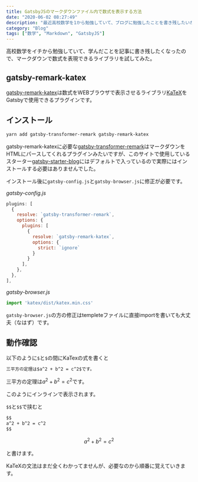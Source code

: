 ```yaml
---
title: GatsbyJSのマークダウンファイル内で数式を表示する方法
date: "2020-06-02 08:27:49"
description: "最近高校数学を1から勉強していて、ブログに勉強したことを書き残したいが数式をいちいち画像で挿入するのは大変なのでgatsby-remark-katexというライブラリを試してみた。"
category: "Blog"
tags: ["数学", "Markdown", "GatsbyJS"]
---
```


高校数学をイチから勉強していて、学んだことを記事に書き残したくなったので、マークダウンで数式を表現できるライブラリを試してみた。

## gatsby-remark-katex

[gatsby-remark-katex]()は数式をWEBブラウザで表示させるライブラリ[KaTeX](https://katex.org/)をGatsbyで使用できるプラグインです。

## インストール

```sh
yarn add gatsby-transformer-remark gatsby-remark-katex
```

gatsby-remark-katexに必要な[gatsby-transformer-remark](https://www.gatsbyjs.org/packages/gatsby-transformer-remark/)はマークダウンをHTMLにパースしてくれるプラグインみたいですが、このサイトで使用しているスターター[gatsby-starter-blog](https://www.gatsbyjs.org/starters/gatsbyjs/gatsby-starter-blog/)にはデフォルトで入っているので実際にはインストールする必要はありませんでした。  

インストール後に`gatsby-config.js`と`gatsby-browser.js`に修正が必要です。  

*gatsby-config.js*

```js
plugins: [
  {
    resolve: `gatsby-transformer-remark`,
    options: {
      plugins: [
        {
          resolve: `gatsby-remark-katex`,
          options: {
            strict: `ignore`
          }
        }
      ],
    },
  },
],
```

*gatsby-browser.js*

```js
import 'katex/dist/katex.min.css'
```

`gatsby-browser.js`の方の修正はtempleteファイルに直接importを書いても大丈夫（なはず）です。


## 動作確認

以下のように`$`と`$`の間にKaTexの式を書くと
```Markdown
三平方の定理は$a^2 + b^2 = c^2$です。
```

三平方の定理は$a^2 + b^2 = c^2$です。 
  
このようにインラインで表示されます。  
  
`$$`と`$$`で挟むと

```Markdown
$$
a^2 + b^2 = c^2
$$  
```

$$
a^2 + b^2 = c^2  
$$  
  
と書けます。
  
KaTeXの文法はまだ全くわかってませんが、必要なのから順番に覚えていきます。